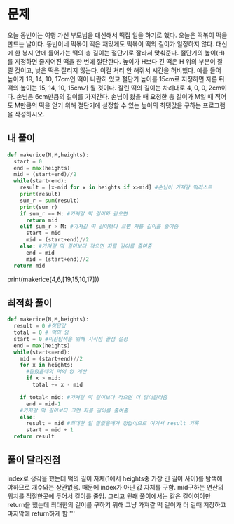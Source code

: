 # 문제
오늘 동빈이는 여행 가신 부모님을 대신해서 떡집 일을 하기로 했다. 오늘은 떡볶이 떡을 만드는 날이다. 동빈이네 떡볶이 떡은 재밌게도 떡볶이 떡의 길이가 일정하지 않다. 대신에 한 봉지 안에 들어가는 떡의 총 길이는 절단기로 잘라서 맞춰준다.
절단기의 높이(H)를 지정하면 줄지어진 떡을 한 번에 절단한다. 높이가 H보다 긴 떡은 H 위의 부분이 잘릴 것이고, 낮은 떡은 잘리지 않는다. 이걸 처리 안 해줘서 시간을 허비했다.
예를 들어 높이가 19, 14, 10, 17cm인 떡이 나란히 있고 절단기 높이를 15cm로 지정하면 자른 뒤 떡의 높이는 15, 14, 10, 15cm가 될 것이다. 잘린 떡의 길이는 차례대로 4, 0, 0, 2cm이다. 손님은 6cm만큼의 길이를 가져간다.
손님이 왔을 때 요청한 총 길이가 M일 때 적어도 M만큼의 떡을 얻기 위해 절단기에 설정할 수 있는 높이의 최댓값을 구하는 프로그램을 작성하시오.



## 내 풀이
```python
def makerice(N,M,heights):
  start = 0
  end = max(heights)
  mid = (start+end)//2
  while(start<end):
    result = [x-mid for x in heights if x>mid] #손님이 가져갈 떡리스트
    print(result)
    sum_r = sum(result)
    print(sum_r)
    if sum_r == M: #가져갈 떡 길이와 같으면
      return mid
    elif sum_r > M: #가져갈 떡 길이보다 크면 자를 길이를 줄여줌
      start = mid
      mid = (start+end)//2
    else: #가져갈 떡 길이보다 적으면 자를 길이를 줄여줌
      end = mid
      mid = (start+end)//2
  return mid
 ```

print(makerice(4,6,[19,15,10,17]))

## 최적화 풀이
```python
def makerice(N,M,heights):
  result = 0 #정답값
  total = 0 # 떡의 양
  start = 0 #이진탐색을 위해 시작점 끝점 설정
  end = max(heights)
  while(start<=end):
    mid = (start+end)//2
    for x in heights:
      #잘렸을때의 떡의 양 계산
      if x > mid:
        total += x - mid

    if total< mid: #가져갈 떡 길이보다 적으면 더 많이잘라줌
      end = mid-1
    #가져갈 떡 길이보다 크면 자를 길이를 줄여줌  
    else: 
      result = mid #최대한 덜 잘랐을때가 정답이므로 여기서 result 기록
      start = mid + 1
  return result 
  ```
  
## 풀이 달라진점
index로 생각을 했는데 떡의 길이 자체(1에서 heights중 가장 긴 길이 사이)를 탐색해야하므로 개수와는 상관없음.
때문에 index가 아닌 값 자체를 구함. mid구하는 연산의 위치를 적절한곳에 두어서 길이를 줄임. 그리고 원래 풀이에서는
같은 길이여야만 return을 했는데 최대한의 길이를 구하기 위해 그냥 가져갈 떡 길이가 더 길때 저장하고 마지막에 return하게 함 
'''
